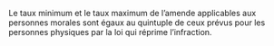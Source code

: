 Le taux minimum et le taux maximum de l’amende applicables aux personnes morales sont égaux au quintuple de ceux prévus pour les personnes physiques par la loi qui réprime l’infraction.